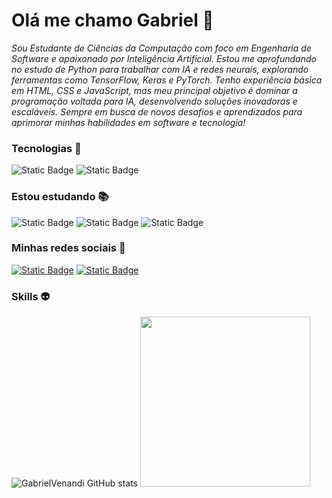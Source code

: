 # Olá me chamo Gabriel 👋

_Sou Estudante de Ciências da Computação com foco em Engenharia de Software e apaixonado por Inteligência Artificial. Estou me aprofundando no estudo de Python para trabalhar com IA e redes neurais, explorando ferramentas como TensorFlow, Keras e PyTorch. Tenho experiência básica em HTML, CSS e JavaScript, mas meu principal objetivo é dominar a programação voltada para IA, desenvolvendo soluções inovadoras e escaláveis. Sempre em busca de novos desafios e aprendizados para aprimorar minhas habilidades em software e tecnologia!_

### Tecnologias 👾

![Static Badge](https://img.shields.io/badge/HTML-black?style=for-the-badge&logo=Html5&logoColor=%23FF8C00&color=%230d1117)
![Static Badge](https://img.shields.io/badge/CSS-black?style=for-the-badge&logo=CSS3&logoColor=%234169E1&color=%230d1117)



### Estou estudando 📚

![Static Badge](https://img.shields.io/badge/Python-black?style=for-the-badge&logo=Python&logoColor=%23ffff00&color=%230d1117)
![Static Badge](https://img.shields.io/badge/Django-black?style=for-the-badge&logo=Django&logoColor=%23006400&color=%230d1117)
![Static Badge](https://img.shields.io/badge/MongoDB-black?style=for-the-badge&logo=MongoDB&logoColor=%23006400&color=%230d1117)

### Minhas redes sociais 🤖

[![Static Badge](https://img.shields.io/badge/Instagram-black?style=for-the-badge&logo=Instagram&logoColor=%23FFFAFA&color=%230d1117)](https://www.instagram.com/gabrielvenandi/)
[![Static Badge](https://img.shields.io/badge/LinkedIn-black?style=for-the-badge&logo=LinkedIn&logoColor=%23FFFAFA&color=%230d1117)](https://www.linkedin.com/in/gabriel-venandi-dos-santos-67562a271/)

### Skills 👽

![GabrielVenandi GitHub stats](https://github-readme-stats.vercel.app/api?username=GabrielVenandi&show_icons=true&theme=tokyonight)   <img width='272em' src="https://github-readme-stats.vercel.app/api/top-langs/?username=GabrielVenandi&langs_count=10&layout=compact&theme=tokyonight" />
</div>





